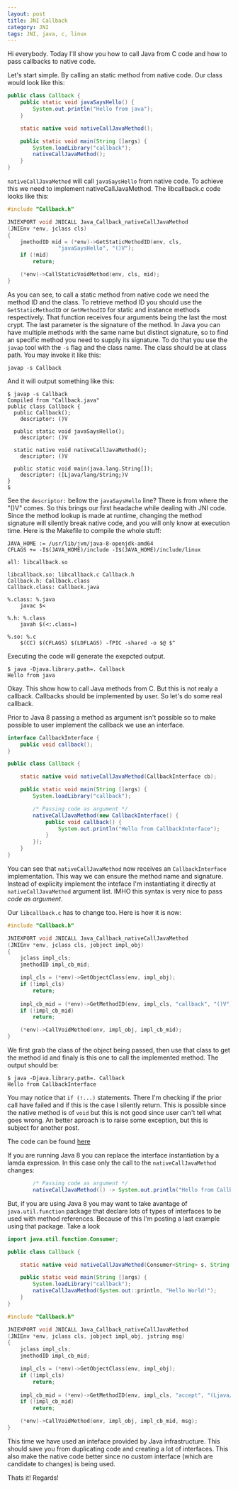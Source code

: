 ```yaml
---
layout: post
title: JNI Callback
category: JNI
tags: JNI, java, c, linux
---
```


Hi everybody. Today I'll show you how to call Java from C code
and how to pass callbacks to native code.

Let's start simple. By calling an static method from native code.
Our class would look like this:

``` java
public class Callback {
	public static void javaSaysHello() {
		System.out.println("Hello from java");
	}

	static native void nativeCallJavaMethod();

	public static void main(String []args) {
		System.loadLibrary("callback");
		nativeCallJavaMethod();
	}
}
``` 

`nativeCallJavaMethod` will call `javaSaysHello` from native code.
To achieve this we need to implement nativeCallJavaMethod. The
libcallback.c code looks like this:

``` c
#include "Callback.h"

JNIEXPORT void JNICALL Java_Callback_nativeCallJavaMethod
(JNIEnv *env, jclass cls)
{
	jmethodID mid = (*env)->GetStaticMethodID(env, cls, 
				"javaSaysHello", "()V"); 
	if (!mid)
		return;

	(*env)->CallStaticVoidMethod(env, cls, mid);
}
```

As you can see, to call a static method from native code we need
the method ID and the class. To retrieve method ID you should
use the `GetStaticMethodID` or `GetMethodID` for static and instance
methods respectively. That function receives four arguments being
the last the most crypt. The last parameter is the signature of the
method. In Java you can have multiple methods with the same name
but distinct signature, so to find an specific method you need to
supply its signature. To do that you use the `javap` tool with
the `-s` flag and the class name. The class should be at class path.
You may invoke it like this:

```
javap -s Callback
```

And it will output something like this:

```
$ javap -s Callback
Compiled from "Callback.java"
public class Callback {
  public Callback();
    descriptor: ()V

  public static void javaSaysHello();
    descriptor: ()V

  static native void nativeCallJavaMethod();
    descriptor: ()V

  public static void main(java.lang.String[]);
    descriptor: ([Ljava/lang/String;)V
}
$ 
```

See the `descriptor:` bellow the `javaSaysHello` line? There is from where the
"()V" comes. So this brings our first headache while dealing with JNI code.
Since the method lookup is made at runtime, changing the method signature will
silently break native code, and you will only know at execution time.  Here is
the Makefile to compile the whole stuff:

```
JAVA_HOME := /usr/lib/jvm/java-8-openjdk-amd64
CFLAGS += -I$(JAVA_HOME)/include -I$(JAVA_HOME)/include/linux

all: libcallback.so

libcallback.so: libcallback.c Callback.h 
Callback.h: Callback.class
Callback.class: Callback.java

%.class: %.java
	javac $<

%.h: %.class
	javah $(<:.class=)

%.so: %.c
	$(CC) $(CFLAGS) $(LDFLAGS) -fPIC -shared -o $@ $^
```

Executing the code will generate the exepcted output.

```
$ java -Djava.library.path=. Callback
Hello from java
```

Okay. This show how to call Java methods from C. But this is
not realy a callback. Callbacks should be implemented by user.
So let's do some real callback.

Prior to Java 8 passing a method as argument isn't possible so
to make possible to user implement the callback we use an interface.

``` java
interface CallbackInterface {
	public void callback();
}

public class Callback {

	static native void nativeCallJavaMethod(CallbackInterface cb);

	public static void main(String []args) {
		System.loadLibrary("callback");

		/* Passing code as argument */
		nativeCallJavaMethod(new CallbackInterface() {
			public void callback() {
				System.out.println("Hello from CallbackInterface");
			}
		});
	}
}

```

You can see that `nativeCallJavaMethod` now receives an `CallbackInterface` implementation.
This way we can ensure the method name and signature. Instead of explicity implement the
inteface I'm instantiating it directly at `nativeCallJavaMethod` argument list. IMHO this
syntax is very nice to pass *code as argument*.

Our `libcallback.c` has to change too. Here is how it is now:

``` c
#include "Callback.h"

JNIEXPORT void JNICALL Java_Callback_nativeCallJavaMethod
(JNIEnv *env, jclass cls, jobject impl_obj) 
{
	jclass impl_cls;
	jmethodID impl_cb_mid;

	impl_cls = (*env)->GetObjectClass(env, impl_obj);
	if (!impl_cls)
		return;
	
	impl_cb_mid = (*env)->GetMethodID(env, impl_cls, "callback", "()V"); 
	if (!impl_cb_mid)
		return;

	(*env)->CallVoidMethod(env, impl_obj, impl_cb_mid);
}
```

We first grab the class of the object being passed, then use that class to get
the method id and finaly is this one to call the implemented method. The output
should be:

```
$ java -Djava.library.path=. Callback
Hello from CallbackInterface
```

You may notice that `if (!...)` statements. There I'm checking if the prior
call have failed and if this is the case I silently return. This is possible
since the native method is of `void` but this is not good since user can't
tell what goes wrong. An better aproach is to raise some exception, but this
is subject for another post.

The code can be found [here](https://gist.github.com/gkos/b29d6703d8bbc0e5b626ba56e23a0838)

If you are running Java 8 you can replace the interface instantiation
by a lamda expression. In this case only the call to the `nativeCallJavaMethod`
changes:

``` java
		/* Passing code as argument */
		nativeCallJavaMethod(() -> System.out.println("Hello from CallbackInterface"));
```

But, if you are using Java 8 you may want to take avantage of `java.util.function` package
that declare lots of types of interfaces to be used with method references. Because of
this I'm posting a last example using that package. Take a look

``` java
import java.util.function.Consumer;

public class Callback {

	static native void nativeCallJavaMethod(Consumer<String> s, String msg);

	public static void main(String []args) {
		System.loadLibrary("callback");
		nativeCallJavaMethod(System.out::println, "Hello World!");
	}
}
```

``` c
#include "Callback.h"

JNIEXPORT void JNICALL Java_Callback_nativeCallJavaMethod
(JNIEnv *env, jclass cls, jobject impl_obj, jstring msg) 
{
	jclass impl_cls;
	jmethodID impl_cb_mid;

	impl_cls = (*env)->GetObjectClass(env, impl_obj);
	if (!impl_cls)
		return;
	
	impl_cb_mid = (*env)->GetMethodID(env, impl_cls, "accept", "(Ljava/lang/Object;)V"); 
	if (!impl_cb_mid)
		return;

	(*env)->CallVoidMethod(env, impl_obj, impl_cb_mid, msg);
}
```

This time we have used an inteface provided by Java infrastructure. This should
save you from duplicating code and creating a lot of interfaces. This also make
the native code better since no custom interface (which are candidate to
changes) is being used.

Thats it!
Regards!
